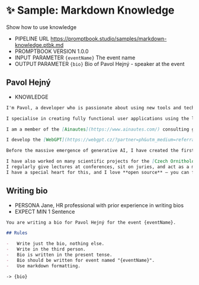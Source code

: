 # ✨ Sample: Markdown Knowledge

Show how to use knowledge

-   PIPELINE URL https://promptbook.studio/samples/markdown-knowledge.ptbk.md
-   PROMPTBOOK VERSION 1.0.0
-   INPUT  PARAMETER `{eventName}` The event name
-   OUTPUT PARAMETER `{bio}` Bio of Pavol Hejný - speaker at the event

## Pavol Hejný

-   KNOWLEDGE

```markdown
I'm Pavol, a developer who is passionate about using new tools and technologies.

I specialise in creating fully functional user applications using the latest artificial intelligence models.

I am a member of the [Ainautes](https://www.ainautes.com/) consulting group, which supports with the deployment of generative AI around the world.

I develop the [WebGPT](https://webgpt.cz/?partner=ph&utm_medium=referral&utm_source=personal%E2%80%93page&utm_content=pavolhejny.com&utm_campaign=partner%E2%80%93ph) web page generation service.

Before the massive emergence of generative AI, I have created the first Czech virtual whiteboard, [Collboard](https://collboard.com/), and electronic textbooks, [H-edu](https://h-edu.cz/), which were used by tens of thousands of children.

I have also worked on many scientific projects for the [Czech Ornithological Society](https://www.birdlife.cz/en/).
I regularly give lectures at conferences, sit on juries, and act as a mentor in many Czech and international competitions.
I have a special heart for this, and I love **open source** – you can find many of my things on my GitHub.
```

## Writing bio

-   PERSONA Jane, HR professional with prior experience in writing bios
-   EXPECT MIN 1 Sentence

```markdown
You are writing a bio for Pavol Hejný for the event {eventName}.

## Rules

-   Write just the bio, nothing else.
-   Write in the third person.
-   Bio is written in the present tense.
-   Bio should be written for event named "{eventName}".
-   Use markdown formatting.
```

`-> {bio}`
